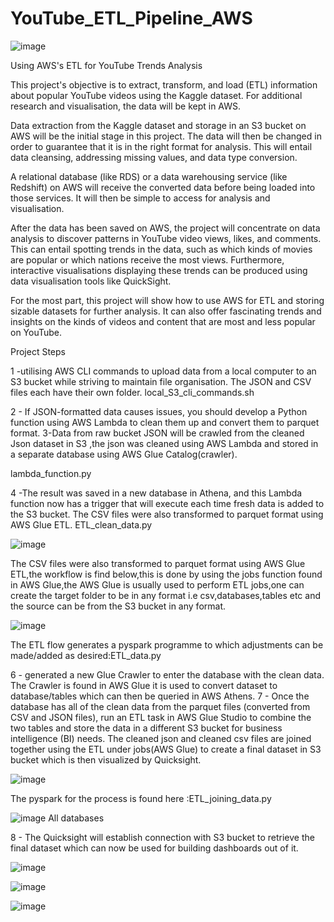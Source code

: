 # YouTube_ETL_Pipeline_AWS

![image](https://user-images.githubusercontent.com/54287482/211855659-ee6c2bfd-c368-4bde-8771-913727b41b47.png)

Using AWS's ETL for YouTube Trends Analysis

This project's objective is to extract, transform, and load (ETL) information about popular YouTube videos using the Kaggle dataset. For additional research and visualisation, the data will be kept in AWS.


Data extraction from the Kaggle dataset and storage in an S3 bucket on AWS will be the initial stage in this project. The data will then be changed in order to guarantee that it is in the right format for analysis. This will entail data cleansing, addressing missing values, and data type conversion.

A relational database (like RDS) or a data warehousing service (like Redshift) on AWS will receive the converted data before being loaded into those services. It will then be simple to access for analysis and visualisation.

After the data has been saved on AWS, the project will concentrate on data analysis to discover patterns in YouTube video views, likes, and comments. This can entail spotting trends in the data, such as which kinds of movies are popular or which nations receive the most views. Furthermore, interactive visualisations displaying these trends can be produced using data visualisation tools like QuickSight.

For the most part, this project will show how to use AWS for ETL and storing sizable datasets for further analysis. It can also offer fascinating trends and insights on the kinds of videos and content that are most and less popular on YouTube.

Project Steps

1 -utilising AWS CLI commands to upload data from a local computer to an S3 bucket while striving to maintain file organisation. The JSON and CSV files each have their own folder.
local_S3_cli_commands.sh

2 - If JSON-formatted data causes issues, you should develop a Python function using AWS Lambda to clean them up and convert them to parquet format.
3-Data from raw bucket JSON will be crawled from the cleaned Json dataset in S3 ,the json was cleaned using AWS Lambda and stored in a separate database using AWS Glue Catalog(crawler).

lambda_function.py

4 -The result was saved in a new database in Athena, and this Lambda function now has a trigger that will execute each time fresh data is added to the S3 bucket.
The CSV files were also transformed to parquet format using AWS Glue ETL.
ETL_clean_data.py

![image](https://user-images.githubusercontent.com/54287482/211887017-efcb23a0-a392-4d2a-bc6c-891fd1328225.png)

The CSV files were also transformed to parquet format using AWS Glue ETL,the workflow is find below,this is done by using the jobs function found in AWS Glue,the AWS Glue is usually used to perform ETL jobs,one can create the target folder to be in any format i.e csv,databases,tables etc and the source can be from the S3 bucket in any format.

![image](https://user-images.githubusercontent.com/54287482/211889920-80872ddb-c6b7-4d27-bb2b-a20d76185573.png)

The ETL flow generates a pyspark programme to which adjustments can be made/added as desired:ETL_data.py


6 - generated a new Glue Crawler to enter the database with the clean data. The Crawler is found in AWS Glue it is used to convert dataset to database/tables which can then be queried in AWS Athens.
7 - Once the database has all of the clean data from the parquet files (converted from CSV and JSON files), run an ETL task in AWS Glue Studio to combine the two tables and store the data in a different S3 bucket for business intelligence (BI) needs. The cleaned json and cleaned csv files are joined together using the ETL under jobs(AWS Glue) to create a final dataset in S3 bucket which is then visualized by Quicksight.


![image](https://user-images.githubusercontent.com/54287482/211892455-3c51c961-6aaf-4935-a9db-a13cc309f4de.png)

The pyspark for the process is found here :ETL_joining_data.py



![image](https://user-images.githubusercontent.com/54287482/211903698-233a734f-9bc1-4cd7-9fff-e1f0cd15f197.png)
All databases

8 - The Quicksight will establish connection with S3 bucket to retrieve the final dataset which can now be used for building dashboards out of it.

![image](https://user-images.githubusercontent.com/54287482/211897286-a7da7fe8-52ad-4d07-a566-04eb31d6d478.png)


![image](https://user-images.githubusercontent.com/54287482/211897649-9cde1405-b4a2-4a37-8f31-360072277a43.png)


![image](https://user-images.githubusercontent.com/54287482/211898638-358181f5-dff9-4493-a9e3-db976b012064.png)





